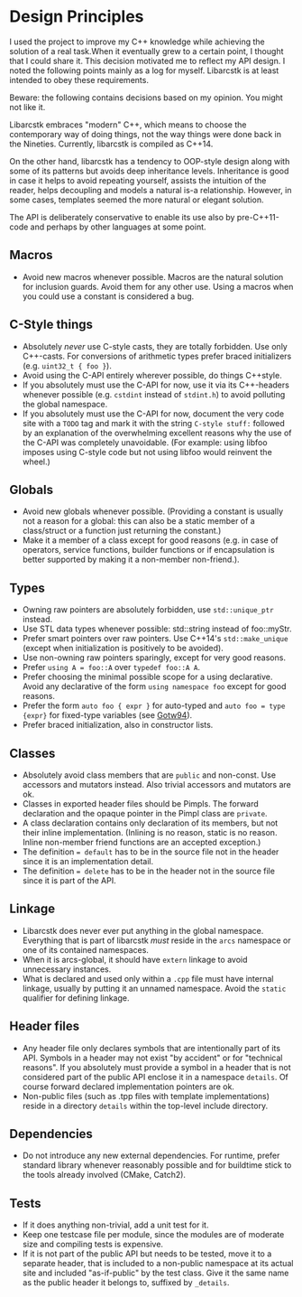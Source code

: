 # Design Principles


I used the project to improve my C++ knowledge while achieving the solution of a
real task.When it eventually grew to a certain point, I thought that I could
share it. This decision motivated me to reflect my API design. I noted the
following points mainly as a log for myself. Libarcstk is at least intended to
obey these requirements.

Beware: the following contains decisions based on my opinion. You might not like
it.

Libarcstk embraces "modern" C++, which means to choose the contemporary way of
doing things, not the way things were done back in the Nineties. Currently,
libarcstk is compiled as C++14.

On the other hand, libarcstk has a tendency to OOP-style design along with some
of its patterns but avoids deep inheritance levels. Inheritance is good in case
it helps to avoid repeating yourself, assists the intuition of the reader, helps
decoupling and models a natural is-a relationship. However, in some cases,
templates seemed the more natural or elegant solution.

The API is deliberately conservative to enable its use also by pre-C++11-code
and perhaps by other languages at some point.


## Macros

- Avoid new macros whenever possible. Macros are the natural solution for
  inclusion guards. Avoid them for any other use. Using a macros when you could
  use a constant is considered a bug.


## C-Style things

- Absolutely *never* use C-style casts, they are totally forbidden. Use
  only C++-casts. For conversions of arithmetic types prefer braced initializers
  (e.g. ``uint32_t { foo }``).
- Avoid using the C-API entirely wherever possible, do things C++style.
- If you absolutely must use the C-API for now, use it via its C++-headers
  whenever possible (e.g. ``cstdint`` instead of ``stdint.h``) to avoid
  polluting the global namespace.
- If you absolutely must use the C-API for now, document the very code site with
  a ``TODO`` tag and mark it with the string ``C-style stuff:`` followed by an
  explanation of the overwhelming excellent reasons why the use of the C-API was
  completely unavoidable. (For example: using libfoo imposes using C-style code
  but not using libfoo would reinvent the wheel.)


## Globals

- Avoid new globals whenever possible. (Providing a constant is usually not a
  reason for a global: this can also be a static member of a class/struct or a
  function just returning the constant.)
- Make it a member of a class except for good reasons (e.g. in case of
  operators, service functions, builder functions or if encapsulation is better
  supported by making it a non-member non-friend.).


## Types

- Owning raw pointers are absolutely forbidden, use ``std::unique_ptr`` instead.
- Use STL data types whenever possible: std::string instead of foo::myStr.
- Prefer smart pointers over raw pointers. Use C++14's ``std::make_unique``
  (except when initialization is positively to be avoided).
- Use non-owning raw pointers sparingly, except for very good reasons.
- Prefer ``using A = foo::A`` over ``typedef foo::A A``.
- Prefer choosing the minimal possible scope for a using declarative. Avoid
  any declarative of the form ``using namespace foo`` except for good reasons.
- Prefer the form ``auto foo { expr }`` for auto-typed and ``auto foo = type
  {expr}`` for fixed-type variables (see [Gotw94][1]).
- Prefer braced initialization, also in constructor lists.


## Classes

- Absolutely avoid class members that are ``public`` and non-const. Use
  accessors and mutators instead. Also trivial accessors and mutators are ok.
- Classes in exported header files should be Pimpls. The forward declaration
  and the opaque pointer in the Pimpl class are ``private``.
- A class declaration contains only declaration of its members, but not their
  inline implementation. (Inlining is no reason, static is no reason. Inline
  non-member friend functions are an accepted exception.)
- The definition ``= default`` has to be in the source file not in the header
  since it is an implementation detail.
- The definition ``= delete`` has to be in the header not in the source file
  since it is part of the API.


## Linkage

- Libarcstk does never ever put anything in the global namespace. Everything
  that is part of libarcstk *must* reside in the ``arcs`` namespace or one of
  its contained namespaces.
- When it is arcs-global, it should have ``extern`` linkage to avoid unnecessary
  instances.
- What is declared and used only within a ``.cpp`` file must have internal
  linkage, usually by putting it an unnamed namespace. Avoid the ``static``
  qualifier for defining linkage.


## Header files

- Any header file only declares symbols that are intentionally part of its API.
  Symbols in a header may not exist "by accident" or for "technical reasons".
  If you absolutely must provide a symbol in a header that is not considered
  part of the public API enclose it in a namespace ``details``. Of course
  forward declared implementation pointers are ok.
- Non-public files (such as .tpp files with template implementations) reside
  in a directory ``details`` within the top-level include directory.


## Dependencies

- Do not introduce any new external dependencies. For runtime, prefer standard
  library whenever reasonably possible and for buildtime stick to the tools
  already involved (CMake, Catch2).


## Tests

- If it does anything non-trivial, add a unit test for it.
- Keep one testcase file per module, since the modules are of moderate size and
  compiling tests is expensive.
- If it is not part of the public API but needs to be tested, move it to a
  separate header, that is included to a non-public namespace at its actual site
  and included "as-if-public" by the test class. Give it the same name as the
  public header it belongs to, suffixed by ``_details``.

[1]: https://herbsutter.com/2013/08/12/gotw-94-solution-aaa-style-almost-always-auto/
